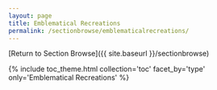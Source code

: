 ```yaml
---
layout: page
title: Emblematical Recreations
permalink: /sectionbrowse/emblematicalrecreations/
---
```


[Return to Section Browse]({{ site.baseurl }}/sectionbrowse)

{% include toc_theme.html collection='toc' facet_by='type' only='Emblematical Recreations' %}
